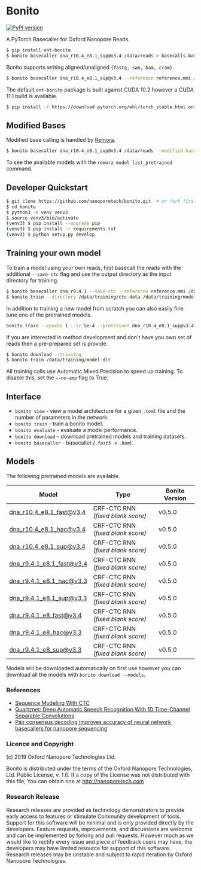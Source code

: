 # Bonito

[![PyPI version](https://badge.fury.io/py/ont-bonito.svg)](https://badge.fury.io/py/ont-bonito)

A PyTorch Basecaller for Oxford Nanopore Reads.

```bash
$ pip install ont-bonito
$ bonito basecaller dna_r10.4_e8.1_sup@v3.4 /data/reads > basecalls.bam
```

Bonito supports writing aligned/unaligned `{fastq, sam, bam, cram}`. 

```bash
$ bonito basecaller dna_r10.4_e8.1_sup@v3.4 --reference reference.mmi /data/reads > basecalls.bam
```

The default `ont-bonito` package is built against CUDA 10.2 however a CUDA 11.1 build is available.

```bash
$ pip install -f https://download.pytorch.org/whl/torch_stable.html ont-bonito-cuda111
```

## Modified Bases

Modified base calling is handled by [Remora](https://github.com/nanoporetech/remora).

```bash
$ bonito basecaller dna_r10.4_e8.1_sup@v3.4 /data/reads --modified-bases 5mC --reference ref.mmi > basecalls_with_mods.bam
```

To see the available models with the ``remora model list_pretrained`` command.

## Developer Quickstart

```bash
$ git clone https://github.com/nanoporetech/bonito.git  # or fork first and clone that
$ cd bonito
$ python3 -m venv venv3
$ source venv3/bin/activate
(venv3) $ pip install --upgrade pip
(venv3) $ pip install -r requirements.txt
(venv3) $ python setup.py develop
```

## Training your own model

To train a model using your own reads, first basecall the reads with the additional `--save-ctc` flag and use the output directory as the input directory for training.

```bash
$ bonito basecaller dna_r9.4.1 --save-ctc --reference reference.mmi /data/reads > /data/training/ctc-data/basecalls.sam
$ bonito train --directory /data/training/ctc-data /data/training/model-dir
```

In addition to training a new model from scratch you can also easily fine tune one of the pretrained models.  

```bash
bonito train --epochs 1 --lr 5e-4 --pretrained dna_r10.4_e8.1_sup@v3.4 --directory /data/training/ctc-data /data/training/fine-tuned-model
```

If you are interested in method development and don't have you own set of reads then a pre-prepared set is provide.

```bash
$ bonito download --training
$ bonito train /data/training/model-dir
```

All training calls use Automatic Mixed Precision to speed up training. To disable this, set the `--no-amp` flag to True. 

## Interface

 - `bonito view` - view a model architecture for a given `.toml` file and the number of parameters in the network.
 - `bonito train` - train a bonito model.
 - `bonito evaluate` - evaluate a model performance.
 - `bonito download` - download pretrained models and training datasets.
 - `bonito basecaller` - basecaller *(`.fast5` -> `.bam`)*.

## Models

The following pretrained models are available.  

| Model                     | Type                              | Bonito Version  | 
| ------------------------- | --------------------------------- |---------------- |
| dna_r10.4_e8.1_fast@v3.4  | CRF-CTC RNN _(fixed blank score)_ | v0.5.0          |
| dna_r10.4_e8.1_hac@v3.4   | CRF-CTC RNN _(fixed blank score)_ | v0.5.0          |
| dna_r10.4_e8.1_sup@v3.4   | CRF-CTC RNN _(fixed blank score)_ | v0.5.0          |
| dna_r9.4.1_e8.1_fast@v3.4 | CRF-CTC RNN _(fixed blank score)_ | v0.5.0          |
| dna_r9.4.1_e8.1_hac@v3.3  | CRF-CTC RNN _(fixed blank score)_ | v0.5.0          |
| dna_r9.4.1_e8.1_sup@v3.3  | CRF-CTC RNN _(fixed blank score)_ | v0.5.0          |
| dna_r9.4.1_e8_fast@v3.4   | CRF-CTC RNN _(fixed blank score)_ | v0.5.0          |
| dna_r9.4.1_e8_hac@v3.3    | CRF-CTC RNN _(fixed blank score)_ | v0.5.0          |
| dna_r9.4.1_e8_sup@v3.3    | CRF-CTC RNN _(fixed blank score)_ | v0.5.0          |

Models will be downloaded automatically on first use however you can download all the models with `bonito download --models`.


### References

 - [Sequence Modeling With CTC](https://distill.pub/2017/ctc/)
 - [Quartznet: Deep Automatic Speech Recognition With 1D Time-Channel Separable Convolutions](https://arxiv.org/pdf/1910.10261.pdf)
 - [Pair consensus decoding improves accuracy of neural network basecallers for nanopore sequencing](https://www.biorxiv.org/content/10.1101/2020.02.25.956771v1.full.pdf)
 
### Licence and Copyright
(c) 2019 Oxford Nanopore Technologies Ltd.

Bonito is distributed under the terms of the Oxford Nanopore
Technologies, Ltd.  Public License, v. 1.0.  If a copy of the License
was not distributed with this file, You can obtain one at
http://nanoporetech.com

### Research Release

Research releases are provided as technology demonstrators to provide early access to features or stimulate Community development of tools. Support for this software will be minimal and is only provided directly by the developers. Feature requests, improvements, and discussions are welcome and can be implemented by forking and pull requests. However much as we would like to rectify every issue and piece of feedback users may have, the developers may have limited resource for support of this software. Research releases may be unstable and subject to rapid iteration by Oxford Nanopore Technologies.
